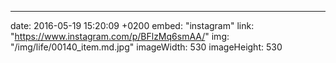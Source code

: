 ---
date: 2016-05-19 15:20:09 +0200
embed: "instagram"
link: "https://www.instagram.com/p/BFlzMq6smAA/"
img: "/img/life/00140_item.md.jpg"
imageWidth: 530
imageHeight: 530
